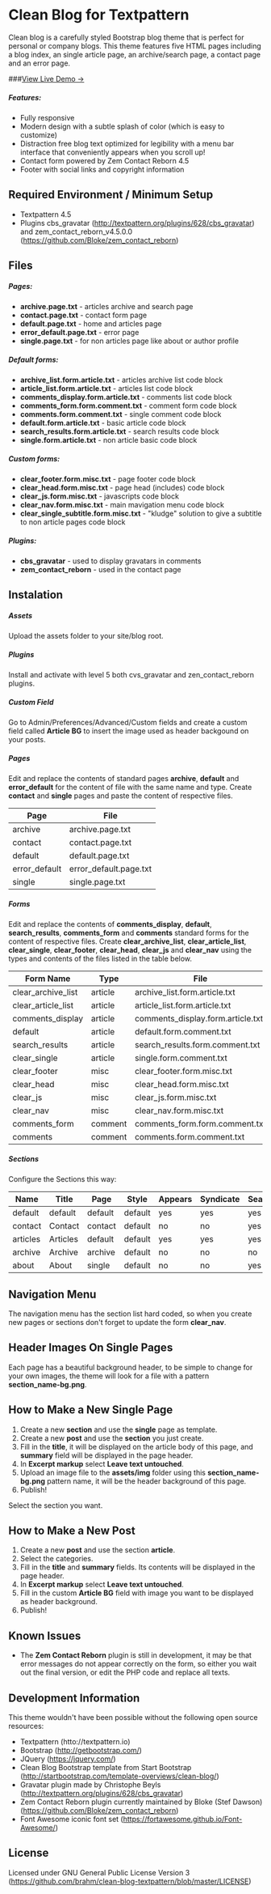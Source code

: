 Clean Blog for Textpattern
==============================================

Clean blog is a carefully styled Bootstrap blog theme that is perfect for personal or company blogs. This theme features five HTML pages including a blog index, an single article page, an archive/search page, a contact page and an error page.

###[View Live Demo &rarr;](http://lab.brahm.com.br/cleanblogtxp/)

##### Features:

* Fully responsive
* Modern design with a subtle splash of color (which is easy to customize)
* Distraction free blog text optimized for legibility with a menu bar interface that conveniently appears when you scroll up!
* Contact form powered by Zem Contact Reborn 4.5
* Footer with social links and copyright information


Required Environment / Minimum Setup
----------------------------------------------

* Textpattern 4.5
* Plugins cbs_gravatar (http://textpattern.org/plugins/628/cbs_gravatar) and zem_contact_reborn_v4.5.0.0 (https://github.com/Bloke/zem_contact_reborn)


Files
----------------------------------------------

##### Pages:

* **archive.page.txt** - articles archive and search page
* **contact.page.txt** - contact form page
* **default.page.txt** - home and articles page
* **error_default.page.txt** - error page
* **single.page.txt** - for non articles page like about or author profile

##### Default forms:

* **archive_list.form.article.txt** - articles archive list code block
* **article_list.form.article.txt** - articles list code block
* **comments_display.form.article.txt** - comments list code block
* **comments_form.form.comment.txt** - comment form code block
* **comments.form.comment.txt** - single comment code block
* **default.form.article.txt** - basic article code block
* **search_results.form.article.txt** - search results code block
* **single.form.article.txt** - non article basic code block

##### Custom forms:

* **clear_footer.form.misc.txt** - page footer code block
* **clear_head.form.misc.txt** - page head (includes) code block
* **clear_js.form.misc.txt** - javascripts code block
* **clear_nav.form.misc.txt** - main mavigation menu code block
* **clear_single_subtitle.form.misc.txt** - "kludge" solution to give a subtitle to non article pages code block

##### Plugins:

* **cbs_gravatar** - used to display gravatars in comments
* **zem_contact_reborn** - used in the contact page


Instalation
----------------------------------------------

##### Assets

Upload the assets folder to your site/blog root.

##### Plugins

Install and activate with level 5 both cvs_gravatar and zen_contact_reborn plugins.

##### Custom Field

Go to Admin/Preferences/Advanced/Custom fields and create a custom field called **Article BG** to insert the image used as header backgound on your posts.

##### Pages

Edit and replace the contents of standard pages **archive**, **default** and **error_default** for the content of file with the same name and type. Create **contact** and **single** pages and paste the content of respective files.

| Page          | File                   |
|---------------|------------------------|
| archive       | archive.page.txt       |
| contact       | contact.page.txt       |
| default       | default.page.txt       |
| error_default | error_default.page.txt |
| single        | single.page.txt        |

##### Forms

Edit and replace the contents of **comments_display**, **default**, **search_results**, **comments_form** and **comments** standard forms for the content of respective files. Create **clear_archive_list**, **clear_article_list**, **clear_single**, **clear_footer**, **clear_head**, **clear_js** and **clear_nav** using the types and contents of the files listed in the table below.

| Form Name             | Type    | File                                |
|-----------------------|---------|-------------------------------------|
| clear_archive_list    | article | archive_list.form.article.txt       |
| clear_article_list    | article | article_list.form.article.txt       |
| comments_display      | article | comments_display.form.article.txt   |
| default               | article | default.form.comment.txt            |
| search_results        | article | search_results.form.comment.txt     |
| clear_single          | article | single.form.comment.txt             |
| clear_footer          | misc    | clear_footer.form.misc.txt          |
| clear_head            | misc    | clear_head.form.misc.txt            |
| clear_js              | misc    | clear_js.form.misc.txt              |
| clear_nav             | misc    | clear_nav.form.misc.txt             |
| comments_form         | comment | comments_form.form.comment.txt      |
| comments              | comment | comments.form.comment.txt           |


##### Sections

Configure the Sections this way:

| Name     | Title    | Page    | Style   | Appears | Syndicate | Search |
|----------|----------|---------|---------|---------|-----------|--------|
| default  | default  | default | default | yes     | yes       | yes    |
| contact  | Contact  | contact | default | no      | no        | yes    |
| articles | Articles | default | default | yes     | yes       | yes    |
| archive  | Archive  | archive | default | no      | no        | no     |
| about    | About    | single  | default | no      | no        | yes    |

Navigation Menu
----------------------------------------------
The navigation menu has the section list hard coded, so when you create new pages or sections don't forget to update the form **clear_nav**.


Header Images On Single Pages
----------------------------------------------
Each page has a beautiful background header, to be simple to change for your own images, the theme will look for a file with a pattern **section_name-bg.png**.


How to Make a New Single Page
----------------------------------------------

1. Create a new **section** and use the **single** page as template.
2. Create a new **post** and use the **section** you just create.
3. Fill in the **title**, it will be displayed on the article body of this page, and **summary** field will be displayed in the page header.
4. In **Excerpt markup** select **Leave text untouched**.
5. Upload an image file to the **assets/img** folder using this **section_name-bg.png** pattern name, it will be the header background of this page.
6. Publish!

Select the section you want.

How to Make a New Post
----------------------------------------------

1. Create a new **post** and use the section **article**.
2. Select the categories.
3. Fill in the **title** and **summary** fields. Its contents will be displayed in the page header.
4. In **Excerpt markup** select **Leave text untouched**.
5. Fill in the custom **Article BG** field with image you want to be displayed as header background.
6. Publish!

Known Issues
----------------------------------------------

* The **Zem Contact Reborn** plugin is still in development, it may be that error messages do not appear correctly on the form, so either you wait out the final version, or edit the PHP code and replace all texts.


Development Information
----------------------------------------------

This theme wouldn't have been possible without the following open source resources:

* Textpattern (htto://textpattern.io)
* Bootstrap (http://getbootstrap.com/)
* JQuery (https://jquery.com/)
* Clean Blog Bootstrap template from Start Bootstrap (http://startbootstrap.com/template-overviews/clean-blog/)
* Gravatar plugin made by Christophe Beyls (http://textpattern.org/plugins/628/cbs_gravatar)
* Zem Contact Reborn plugin currently maintained by Bloke (Stef Dawson) (https://github.com/Bloke/zem_contact_reborn)
* Font Awesome iconic font set (https://fortawesome.github.io/Font-Awesome/)

License
----------------------------------------------
Licensed under GNU General Public License Version 3 (https://github.com/brahm/clean-blog-textpattern/blob/master/LICENSE)
